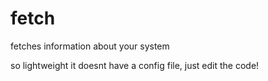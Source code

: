 # fetch
fetches information about your system

so lightweight it doesnt have a config file, just edit the code!
